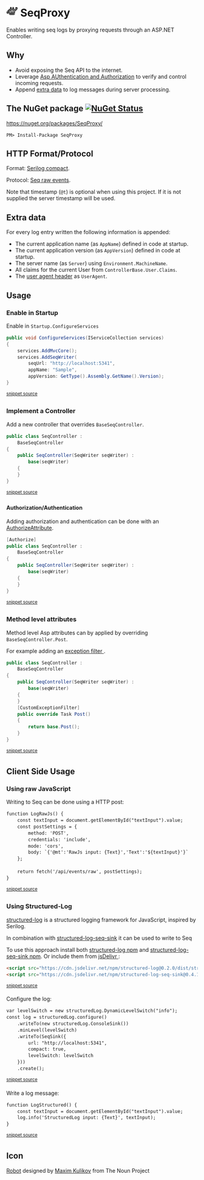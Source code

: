 <!--
GENERATED FILE - DO NOT EDIT
This file was generated by [MarkdownSnippets](https://github.com/SimonCropp/MarkdownSnippets).
Source File: /mdsource/readme.source.md
To change this file edit the source file and then run MarkdownSnippets.
-->
# <img src="https://raw.githubusercontent.com/SimonCropp/SeqProxy/master/src/icon.png" height="30px"> SeqProxy

Enables writing seq logs by proxying requests through an ASP.NET Controller.


## Why

 * Avoid exposing the Seq API to the internet.
 * Leverage [Asp AUthentication and Authorization](https://docs.microsoft.com/en-us/aspnet/core/security/) to verify and control incoming requests.
 * Append [extra data](#extra-data) to log messages during server processing.


## The NuGet package [![NuGet Status](http://img.shields.io/nuget/v/SeqProxy.svg)](https://www.nuget.org/packages/SeqProxy/)

https://nuget.org/packages/SeqProxy/

    PM> Install-Package SeqProxy


## HTTP Format/Protocol

Format: [Serilog compact](https://github.com/serilog/serilog-formatting-compact).

Protocol: [Seq raw events](https://docs.datalust.co/docs/posting-raw-events).

Note that timestamp (`@t`) is optional when using this project. If it is not supplied the server timestamp will be used.


## Extra data

For every log entry written the following information is appended:

 * The current application name (as `AppName`) defined in code at startup.
 * The current application version (as `AppVersion`) defined in code at startup.
 * The server name (as `Server`) using `Environment.MachineName`.
 * All claims for the current User from `ControllerBase.User.Claims`.
 * The [user agent header](https://en.wikipedia.org/wiki/User_agent) as `UserAgent`.


## Usage


### Enable in Startup

Enable in `Startup.ConfigureServices`

<!-- snippet: ConfigureServices -->
```cs
public void ConfigureServices(IServiceCollection services)
{
    services.AddMvcCore();
    services.AddSeqWriter(
        seqUrl: "http://localhost:5341",
        appName: "Sample",
        appVersion: GetType().Assembly.GetName().Version);
}
```
<sup>[snippet source](/src/SampleWeb/Startup.cs#L14-L25)</sup>
<!-- endsnippet -->


### Implement a Controller

Add a new controller that overrides `BaseSeqController`.

<!-- snippet: SimpleController -->
```cs
public class SeqController :
    BaseSeqController
{
    public SeqController(SeqWriter seqWriter) :
        base(seqWriter)
    {
    }
}
```
<sup>[snippet source](/src/Tests/ControllerSamples.cs#L8-L17)</sup>
<!-- endsnippet -->


#### Authorization/Authentication

Adding authorization and authentication can be done with an [AuthorizeAttribute](https://docs.microsoft.com/en-us/aspnet/core/security/authorization/simple).

<!-- snippet: AuthorizeController -->
```cs
[Authorize]
public class SeqController :
    BaseSeqController
{
    public SeqController(SeqWriter seqWriter) :
        base(seqWriter)
    {
    }
}
```
<sup>[snippet source](/src/Tests/ControllerSamples.cs#L46-L56)</sup>
<!-- endsnippet -->


### Method level attributes

Method level Asp attributes can by applied by overriding `BaseSeqController.Post`.

For example adding an [exception filter ](https://docs.microsoft.com/en-us/aspnet/core/mvc/controllers/filters#exception-filters).

<!-- snippet: OverridePostController -->
```cs
public class SeqController :
    BaseSeqController
{
    public SeqController(SeqWriter seqWriter) :
        base(seqWriter)
    {
    }
    [CustomExceptionFilter]
    public override Task Post()
    {
        return base.Post();
    }
}
```
<sup>[snippet source](/src/Tests/ControllerSamples.cs#L22-L37)</sup>
<!-- endsnippet -->


## Client Side Usage


### Using raw JavaScript

Writing to Seq can be done using a HTTP post:

<!-- snippet: LogRawJs -->
```html
function LogRawJs() {
    const textInput = document.getElementById("textInput").value;
    const postSettings = {
        method: 'POST',
        credentials: 'include',
        mode: 'cors',
        body: `{'@mt':'RawJs input: {Text}','Text':'${textInput}'}`
    };

    return fetch('/api/events/raw', postSettings);
}
```
<sup>[snippet source](/src/SampleWeb/test.html#L30-L42)</sup>
<!-- endsnippet -->


### Using Structured-Log

[structured-log](https://github.com/structured-log/structured-log/) is a structured logging framework for JavaScript, inspired by Serilog.

In combination with [structured-log-seq-sink](https://github.com/Wedvich/structured-log-seq-sink) it can be used to write to Seq

To use this approach install both [structured-log npm](https://www.npmjs.com/package/structured-log) and [structured-log-seq-sink npm](https://www.npmjs.com/package/structured-log-seq-sink). Or include them from [jsDelivr ](https://www.jsdelivr.com/):

<!-- snippet: StructuredLogInclude -->
```html
<script src="https://cdn.jsdelivr.net/npm/structured-log@0.2.0/dist/structured-log.js" type="text/javascript"></script>
<script src="https://cdn.jsdelivr.net/npm/structured-log-seq-sink@0.4.1/dist/structured-log-seq-sink.js" type="text/javascript"></script>
```
<sup>[snippet source](/src/SampleWeb/test.html#L4-L7)</sup>
<!-- endsnippet -->

Configure the log:

<!-- snippet: StructuredLogConfig -->
```html
var levelSwitch = new structuredLog.DynamicLevelSwitch("info");
const log = structuredLog.configure()
    .writeTo(new structuredLog.ConsoleSink())
    .minLevel(levelSwitch)
    .writeTo(SeqSink({
        url: "http://localhost:5341",
        compact: true,
        levelSwitch: levelSwitch
    }))
    .create();
```
<sup>[snippet source](/src/SampleWeb/test.html#L9-L22)</sup>
<!-- endsnippet -->

Write a log message:

<!-- snippet: StructuredLog -->
```html
function LogStructured() {
    const textInput = document.getElementById("textInput").value;
    log.info('StructuredLog input: {Text}', textInput);
}
```
<sup>[snippet source](/src/SampleWeb/test.html#L23-L29)</sup>
<!-- endsnippet -->


## Icon

<a href="http://thenounproject.com/term/robot/883226/">Robot</a> designed by <a href="https://thenounproject.com/maxim221/">Maxim Kulikov</a> from The Noun Project
